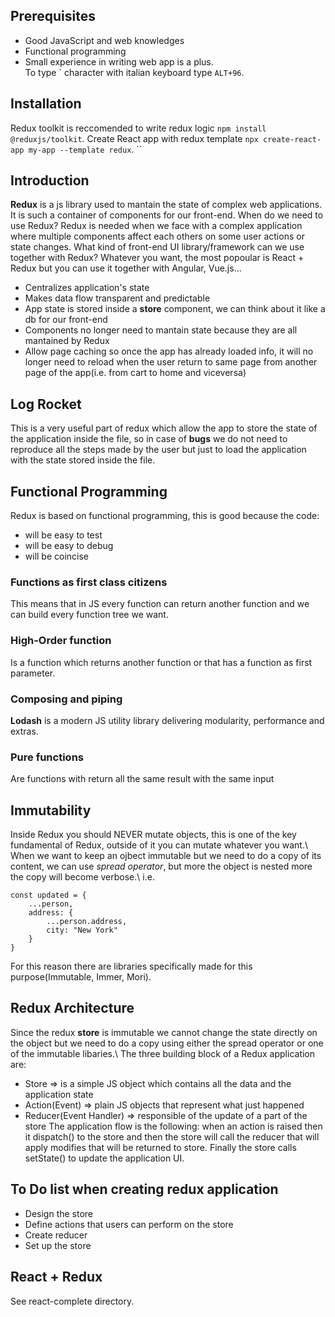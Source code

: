 ## Prerequisites
- Good JavaScript and web knowledges
- Functional programming
- Small experience in writing web app is a plus.<br>
To type \` character with italian keyboard type `ALT+96`.
## Installation
Redux toolkit is reccomended to write redux logic
`npm install @reduxjs/toolkit`.
Create React app with redux template
`npx create-react-app my-app --template redux`.
``
## Introduction
**Redux** is a js library used to mantain the state of complex web applications. It is such a container of components for our front-end.
When do we need to use Redux?
Redux is needed when we face with a complex application where multiple components affect each others on some user actions or  state changes.
What kind of front-end UI library/framework can we use together with Redux?
Whatever you want, the most popoular is React + Redux but you can use it together with Angular, Vue.js...
- Centralizes application's state
- Makes data flow transparent and predictable
- App state is stored inside a **store** component, we can think about it like a db for our front-end
- Components no longer need to mantain state because they are all mantained by Redux
- Allow page caching so once the app has already loaded info, it will no longer need to reload when the user return to same page from another page of the app(i.e. from cart to home and viceversa)
## Log Rocket 
This is a very useful part of redux which allow the app to store the state of the application inside the file, so in case of **bugs** we do not need to reproduce all the steps made by the user but just to load the application with the state stored inside the file.
## Functional Programming
Redux is based on functional programming, this is good because the code:
- will be easy to test
- will be easy to debug
- will be coincise
### Functions as first class citizens
This means that in JS every function can return another function and we can build every function tree we want.
### High-Order function
Is a function which returns another function or that has a function as first parameter.
### Composing and piping
**Lodash** is a modern JS utility library delivering modularity, performance and extras.
### Pure functions
Are functions with return all the same result with the same input
## Immutability
Inside Redux you should NEVER mutate objects, this is one of the key fundamental of Redux, outside of it you can mutate whatever you want.\\
When we want to keep an ojbect immutable but we need to do a copy of its content, we can use *spread operator*, but more the object is nested more the copy will become verbose.\\
i.e. 
```JS
const updated = {
    ...person,
    address: {
        ...person.address,
        city: "New York"
    }
}
```
For this reason there are libraries specifically made for this purpose(Immutable, Immer, Mori).
## Redux Architecture
Since the redux **store** is immutable we cannot change the state directly on the object but we need to do a copy using either the spread operator or one of the immutable libaries.\\
The three building block of a Redux application are:
- Store => is a simple JS object which contains all the data and the application state
- Action(Event) => plain JS objects that represent what just happened
- Reducer(Event Handler) => responsible of the update of a part of the store
The application flow is the following: when an action is raised then it dispatch() to the store and then the store will call the reducer that will apply modifies that will be returned to store. Finally the store calls setState() to update the application UI.
## To Do list when creating redux application
- Design the store
- Define actions that users can perform on the store
- Create reducer
- Set up the store
## React + Redux
See react-complete directory.
